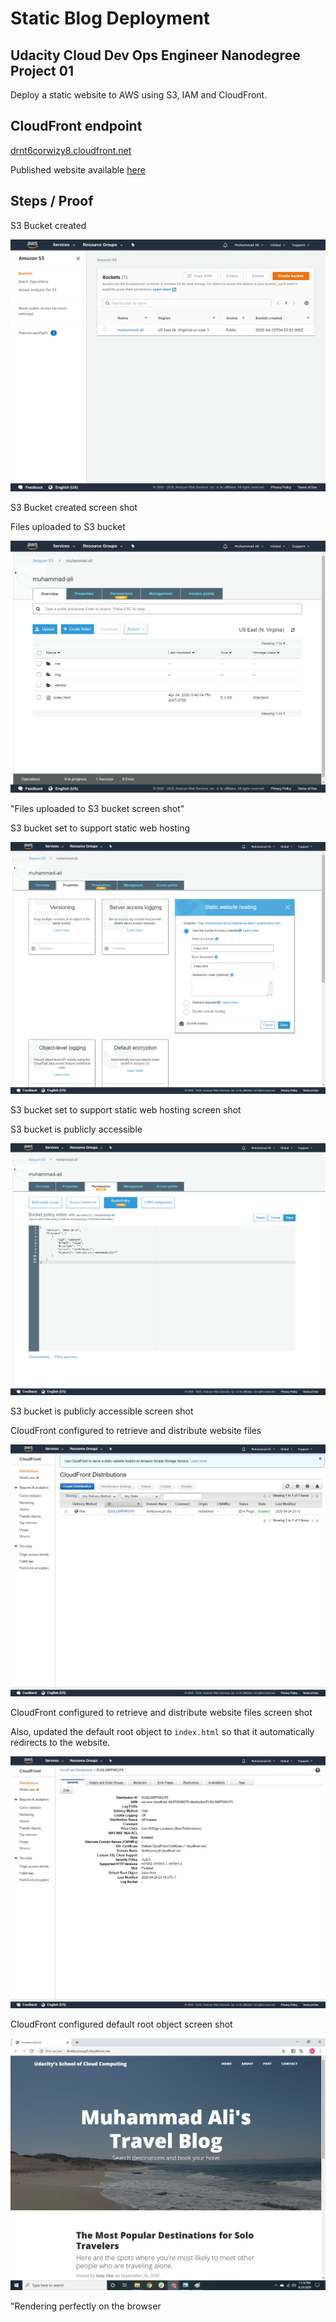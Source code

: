 # Static Blog Deployment

## Udacity Cloud Dev Ops Engineer Nanodegree Project 01

Deploy a static website to AWS using S3, IAM and CloudFront.

## CloudFront endpoint

<a href="drnt6corwizy8.cloudfront.net">drnt6corwizy8.cloudfront.net</a> 

Published website available <a href="http://muhammad-ali.s3.amazonaws.com/index.html">here</a>

## Steps / Proof

S3 Bucket created

<img src="img/1.png"/>

S3 Bucket created screen shot

Files uploaded to S3 bucket

<img src="img/2.png"/>

"Files uploaded to S3 bucket screen shot"

S3 bucket set to support static web hosting

<img src="img/3.png"/>

S3 bucket set to support static web hosting screen shot

S3 bucket is publicly accessible

<img src="img/4.png"/>

S3 bucket is publicly accessible screen shot

CloudFront configured to retrieve and distribute website files

<img src="img/5.png"/>

CloudFront configured to retrieve and distribute website files screen shot

Also, updated the default root object to `index.html` so that it automatically redirects to the website.

<img src="img/6.png"/>

CloudFront configured default root object screen shot

<img src="img/7.png"/>

"Rendering perfectly on the browser